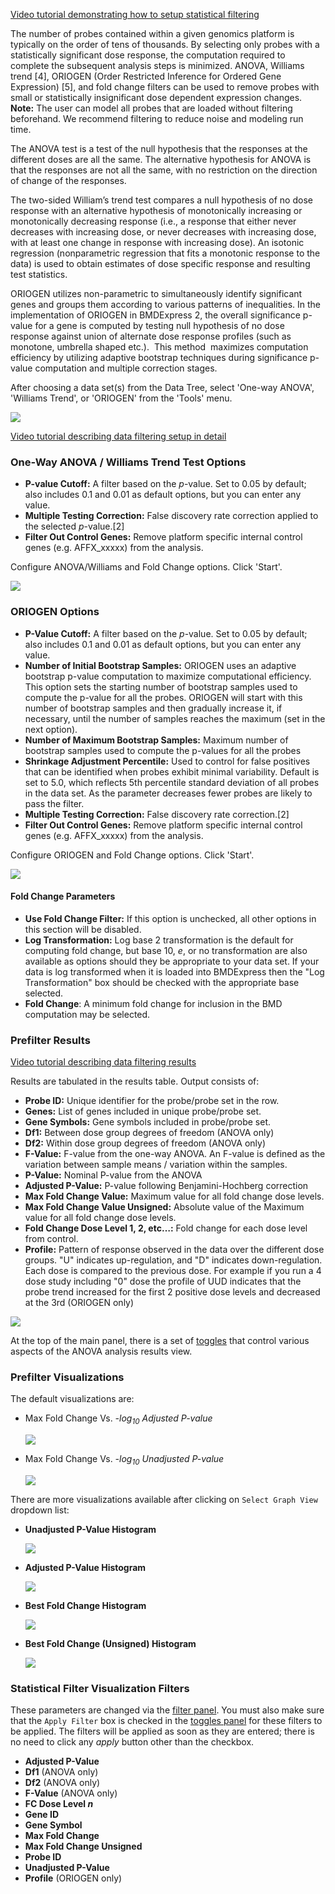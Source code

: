 [Video tutorial demonstrating how to setup statistical filtering](https://www.youtube.com/watch?v=YmzF4rXagzo&list=PLX2Rd5DjtiTeR84Z4wRSUmKYMoAbilZEc&index=6)

The number of probes contained within a given genomics platform is typically on the order of tens of thousands. By selecting only probes with a statistically significant dose response, the computation required to complete the subsequent analysis steps is minimized. ANOVA, Williams trend [4], ORIOGEN (Order Restricted Inference for Ordered Gene Expression) [5], and fold change filters can be used to remove probes with small or statistically insignificant dose dependent expression changes. **Note:** The user can model all probes that are loaded without filtering beforehand. We recommend filtering to reduce noise and modeling run time.

The ANOVA test is a test of the null hypothesis that the responses at the different doses are all the same. The alternative hypothesis for ANOVA is that the responses are not all the same, with no restriction on the direction of change of the responses.

The two-sided William’s trend test compares a null hypothesis of no dose response with an alternative hypothesis of monotonically increasing or monotonically decreasing response (i.e., a response that either never decreases with increasing dose, or never decreases with increasing dose, with at least one change in response with increasing dose). An isotonic regression (nonparametric regression that fits a monotonic response to the data) is used to obtain estimates of dose specific response and resulting test statistics.

ORIOGEN utilizes non-parametric to simultaneously identify significant genes and groups them according to various patterns of inequalities. In the implementation of ORIOGEN in BMDExpress 2, the overall significance p-value for a gene is computed by testing null hypothesis of no dose response against union of alternate dose response profiles (such as monotone, umbrella shaped etc.).  This method  maximizes computation efficiency by utilizing adaptive bootstrap techniques during significance p-value computation and multiple correction stages. 

After choosing a data set(s) from the Data Tree, select 'One-way ANOVA', 'Williams Trend', or 'ORIOGEN' from the 'Tools' menu.

![](https://github.com/auerbachs/BMDExpress-2.0/blob/master/media/select-anova.png?raw=true)

[Video tutorial describing data filtering setup in detail](https://www.youtube.com/watch?v=YmzF4rXagzo&index=6&list=PLX2Rd5DjtiTeR84Z4wRSUmKYMoAbilZEc)

### One-Way ANOVA / Williams Trend Test Options

-   **P-value Cutoff:** A filter based on the *p*-value. Set to 0.05 by default; also includes 0.1 and 0.01 as default options, but you can enter any value.
-   **Multiple Testing Correction:** False discovery rate correction applied to the selected *p*-value.[2]
-   **Filter Out Control Genes:** Remove platform specific internal control genes (e.g. AFFX\_xxxxx) from the analysis.

Configure ANOVA/Williams and Fold Change options. Click 'Start'.

![](https://github.com/auerbachs/BMDExpress-2.0/blob/master/media/popup-anova-parameters.png?raw=true)

### ORIOGEN Options

-   **P-Value Cutoff:** A filter based on the *p*-value. Set to 0.05 by default; also includes 0.1 and 0.01 as default options, but you can enter any value.
-   **Number of Initial Bootstrap Samples:** ORIOGEN uses an adaptive bootstrap p-value computation to maximize computational efficiency. This option sets the starting number of bootstrap samples used to compute the p-value for all the probes. ORIOGEN will start with this number of bootstrap samples and then gradually increase it, if necessary, until the number of samples reaches the maximum (set in the next option).
-   **Number of Maximum Bootstrap Samples:** Maximum number of bootstrap samples used to compute the p-values for all the probes
-   **Shrinkage Adjustment Percentile:** Used to control for false positives that can be identified when probes exhibit minimal variability. Default is set to 5.0, which reflects 5th percentile standard deviation of all probes in the data set. As the parameter decreases fewer probes are likely to pass the filter. 
-   **Multiple Testing Correction:** False discovery rate correction.[2]
-   **Filter Out Control Genes:** Remove platform specific internal control genes (e.g. AFFX\_xxxxx) from the analysis.

Configure ORIOGEN and Fold Change options. Click 'Start'.

![](https://github.com/auerbachs/BMDExpress-2.0/blob/master/media/popup-oriogen-parameters.png?raw=true)
#### Fold Change Parameters

-   **Use Fold Change Filter:** If this option is unchecked, all other options in this section will be disabled.
-   **Log Transformation:** Log base 2 transformation is the default for computing fold change, but base 10, *e*, or no transformation are also available as options should they be appropriate to your data set. If your data is log transformed when it is loaded into BMDExpress then the "Log Transformation" box should be checked with the appropriate base selected.
-   **Fold Change**: A minimum fold change for inclusion in the BMD computation may be selected.

### Prefilter Results

[Video tutorial describing data filtering results](https://www.youtube.com/watch?v=YDOwjQtfLLc&index=7&list=PLX2Rd5DjtiTeR84Z4wRSUmKYMoAbilZEc)

Results are tabulated in the results table. Output consists of:

-   **Probe ID:** Unique identifier for the probe/probe set in the row.
-   **Genes:** List of genes included in unique probe/probe set.
-   **Gene Symbols:** Gene symbols included in probe/probe set.
-   **Df1:** Between dose group degrees of freedom (ANOVA only)
-   **Df2:** Within dose group degrees of freedom (ANOVA only)
-   **F-Value:** F-value from the one-way ANOVA. An F-value is defined as the variation between sample means / variation within the samples.
-   **P-Value:** Nominal P-value from the ANOVA
-   **Adjusted P-Value:** P-value following Benjamini-Hochberg correction
-   **Max Fold Change Value:** Maximum value for all fold change dose levels.
-   **Max Fold Change Value Unsigned:** Absolute value of the Maximum value for all fold change dose levels.
-   **Fold Change Dose Level 1, 2, etc…:** Fold change for each dose level from control.
-   **Profile:** Pattern of response observed in the data over the different dose groups. "U" indicates up-regulation, and "D" indicates down-regulation. Each dose is compared to the previous dose. For example if you run a 4 dose study including "0" dose the profile of UUD indicates that the probe trend increased for the first 2 positive dose levels and decreased at the 3rd (ORIOGEN only)

![](https://github.com/auerbachs/BMDExpress-2.0/blob/master/media/main-anova-complete.png?raw=true)

At the top of the main panel, there is a set of [toggles](main_view#toggles-panel) that control various aspects of the ANOVA analysis results view.

### Prefilter Visualizations

The default visualizations are:

-   Max Fold Change Vs. *-log<sub>10</sub> Adjusted *P*-value*

    ![](https://github.com/auerbachs/BMDExpress-2.0/blob/master/media/anova-charts/mfc--log10-adjusted-p-value.png?raw=true)
-   Max Fold Change Vs. *-log<sub>10</sub> Unadjusted *P*-value*

    ![](https://github.com/auerbachs/BMDExpress-2.0/blob/master/media/anova-charts/mfc--log10-unadjusted-p-value.png?raw=true)

There are more visualizations available after clicking on `Select Graph View` dropdown list:

-   **Unadjusted P-Value Histogram**

    ![](https://github.com/auerbachs/BMDExpress-2.0/blob/master/media/anova-charts/unadjusted-p-value-histogram.png?raw=true)
-   **Adjusted P-Value Histogram**

    ![](https://github.com/auerbachs/BMDExpress-2.0/blob/master/media/anova-charts/adjusted-p-value-histogram.png?raw=true)
-   **Best Fold Change Histogram**

    ![](https://github.com/auerbachs/BMDExpress-2.0/blob/master/media/anova-charts/max-fold-change-histogram.png?raw=true)
-   **Best Fold Change (Unsigned) Histogram**

    ![](https://github.com/auerbachs/BMDExpress-2.0/blob/master/media/anova-charts/max-fold-change-unsigned-histogram.png?raw=true)

### Statistical Filter Visualization Filters

These parameters are changed via the [filter panel](main_view#filters-panel). You must also make sure that the `Apply Filter` box is checked in the [toggles panel](main_view#toggles-panel) for these filters to be applied. The filters will be applied as soon as they are entered; there is no need to click any *apply* button other than the checkbox.

-   **Adjusted P-Value**
-   **Df1** (ANOVA only)
-   **Df2** (ANOVA only)
-   **F-Value** (ANOVA only)
-   **FC Dose Level _n_**
-   **Gene ID**
-   **Gene Symbol**
-   **Max Fold Change**
-   **Max Fold Change Unsigned**
-   **Probe ID**
-   **Unadjusted P-Value**
-   **Profile** (ORIOGEN only)